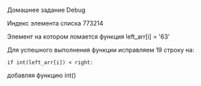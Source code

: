 Домашнее задание Debug

Индекс элемента списка 773214 

Элемент на котором ломается функция left_arr[i] = '63'

Для успешного выполнения функции исправляем 19 строку на: 

`if int(left_arr[i]) < right:`

добавляя функцию int()